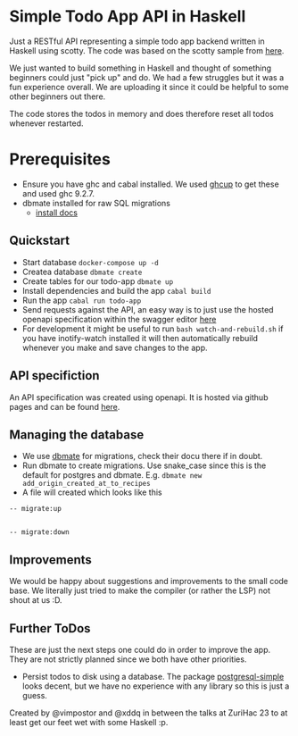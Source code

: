 # Simple Todo App API in Haskell

Just a RESTful API representing a simple todo app backend written in Haskell
using scotty. The code was based on the scotty sample from
[here](https://github.com/scotty-web/scotty/blob/master/examples/globalstate.hs).

We just wanted to build something in Haskell and thought of something beginners
could just "pick up" and do. We had a few struggles but it was a fun experience
overall. We are uploading it since it could be helpful to some other beginners
out there.

The code stores the todos in memory and does therefore reset all todos whenever
restarted.

# Prerequisites

- Ensure you have ghc and cabal installed. We used
  [ghcup](https://www.haskell.org/ghcup/) to get these and used ghc 9.2.7.
- dbmate installed for raw SQL migrations
  - [install docs](https://github.com/amacneil/dbmate#installation)

## Quickstart

- Start database `docker-compose up -d`
- Createa database `dbmate create`
- Create tables for our todo-app `dbmate up`
- Install dependencies and build the app `cabal build`
- Run the app `cabal run todo-app`
- Send requests against the API, an easy way is to just use the hosted openapi
  specification within the swagger editor
[here](https://xddq.github.io/haskell-simple-todo)
- For development it might be useful to run `bash watch-and-rebuild.sh` if you
  have inotify-watch installed it will then automatically rebuild whenever you
make and save changes to the app.

## API specifiction

An API specification was created using openapi. It is hosted via github pages
and can be found [here](https://xddq.github.io/haskell-simple-todo).

## Managing the database

- We use [dbmate](https://github.com/amacneil/dbmate) for migrations, check
  their docu there if in doubt.
- Run dbmate to create migrations. Use snake_case since this is the default for
  postgres and dbmate. E.g. `dbmate new add_origin_created_at_to_recipes`
- A file will created which looks like this

```
-- migrate:up


-- migrate:down

```

## Improvements

We would be happy about suggestions and improvements to the small code base. We
literally just tried to make the compiler (or rather the LSP) not shout at us
:D.

## Further ToDos

These are just the next steps one could do in order to improve the app. They are
not strictly planned since we both have other priorities.
- Persist todos to disk using a database. The package
  [postgresql-simple](https://hackage.haskell.org/package/postgresql-simple)
looks decent, but we have no experience with any library so this is just a
guess.

Created by @vimpostor and @xddq in between the talks at ZuriHac 23 to at least
get our feet wet with some Haskell :p.
